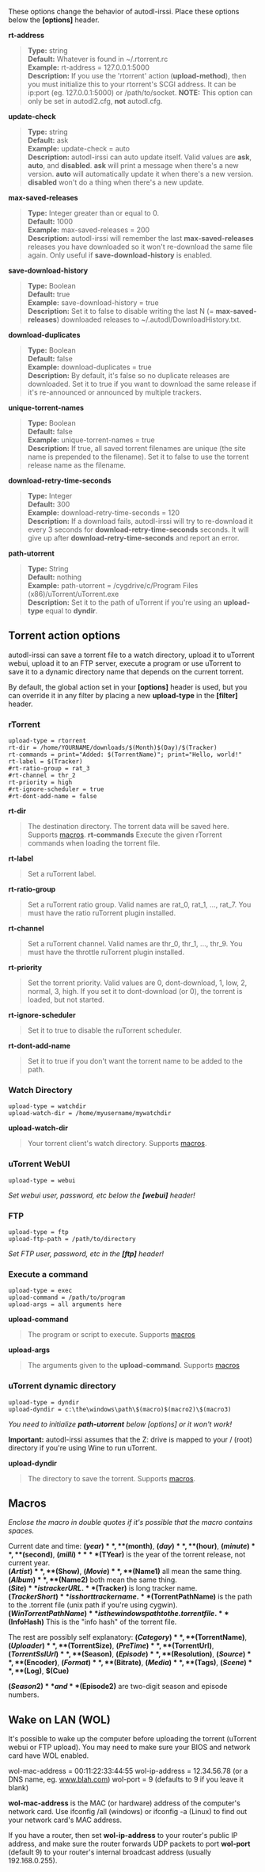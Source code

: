 These options change the behavior of autodl-irssi. Place these options below the **[options]** header.

**rt-address**
> **Type:** string  
**Default:** Whatever is found in ~/.rtorrent.rc  
**Example:** rt-address = 127.0.0.1:5000  
**Description:** If you use the 'rtorrent' action (**upload-method**), then you must initialize this to your rtorrent's SCGI address. It can be ip:port (eg. 127.0.0.1:5000) or /path/to/socket. **NOTE:** This option can only be set in autodl2.cfg, **not** autodl.cfg.


**update-check**
> **Type:** string  
**Default:** ask  
**Example:** update-check = auto  
**Description:** autodl-irssi can auto update itself. Valid values are **ask**, **auto**, and **disabled**. **ask** will print a message when there's a new version. **auto** will automatically update it when there's a new version. **disabled** won't do a thing when there's a new update.

**max-saved-releases**
> **Type:** Integer greater than or equal to 0.  
**Default:** 1000  
**Example:** max-saved-releases = 200  
**Description:** autodl-irssi will remember the last **max-saved-releases** releases you have downloaded so it won't re-download the same file again. Only useful if **save-download-history** is enabled.

**save-download-history**
> **Type:** Boolean  
**Default:** true  
**Example:** save-download-history = true  
**Description:** Set it to false to disable writing the last N (= **max-saved-releases**) downloaded releases to ~/.autodl/DownloadHistory.txt.

**download-duplicates**
> **Type:** Boolean  
**Default:** false  
**Example:** download-duplicates = true  
**Description:** By default, it's false so no duplicate releases are downloaded. Set it to true if you want to download the same release if it's re-announced or announced by multiple trackers.

**unique-torrent-names**
> **Type:** Boolean  
**Default:** false  
**Example:** unique-torrent-names = true  
**Description:** If true, all saved torrent filenames are unique (the site name is prepended to the filename). Set it to false to use the torrent release name as the filename.

**download-retry-time-seconds**
> **Type:** Integer  
**Default:** 300  
**Example:** download-retry-time-seconds = 120  
**Description:** If a download fails, autodl-irssi will try to re-download it every 3 seconds for  **download-retry-time-seconds** seconds. It will give up after **download-retry-time-seconds** and report an error.

**path-utorrent**
> **Type:** String  
**Default:** nothing  
**Example:** path-utorrent = /cygdrive/c/Program Files (x86)/uTorrent/uTorrent.exe  
**Description:** Set it to the path of uTorrent if you're using an **upload-type** equal to **dyndir**.


## Torrent action options
autodl-irssi can save a torrent file to a watch directory, upload it to uTorrent webui, upload it to an FTP server, execute a program or use uTorrent to save it to a dynamic directory name that depends on the current torrent.

By default, the global action set in your **[options]** header is used, but you can override it in any filter by placing a new **upload-type** in the **[filter]** header.

### rTorrent
```
upload-type = rtorrent
rt-dir = /home/YOURNAME/downloads/$(Month)$(Day)/$(Tracker)
rt-commands = print="Added: $(TorrentName)"; print="Hello, world!"
rt-label = $(Tracker)
#rt-ratio-group = rat_3
#rt-channel = thr_2
rt-priority = high
#rt-ignore-scheduler = true
#rt-dont-add-name = false
```

**rt-dir**
> The destination directory. The torrent data will be saved here. Supports [macros](Options-Header#Macros).
**rt-commands**
> Execute the given rTorrent commands when loading the torrent file.

**rt-label**
> Set a ruTorrent label.

**rt-ratio-group**
> Set a ruTorrent ratio group. Valid names are rat_0, rat_1, ..., rat_7. You must have the ratio ruTorrent plugin installed.

**rt-channel**
> Set a ruTorrent channel. Valid names are thr_0, thr_1, ..., thr_9. You must have the throttle ruTorrent plugin installed.

**rt-priority**
> Set the torrent priority. Valid values are 0, dont-download, 1, low, 2, normal, 3, high. If you set it to dont-download (or 0), the torrent is loaded, but not started.

**rt-ignore-scheduler**
> Set it to true to disable the ruTorrent scheduler.

**rt-dont-add-name**
> Set it to true if you don't want the torrent name to be added to the path.


### Watch Directory
```
upload-type = watchdir
upload-watch-dir = /home/myusername/mywatchdir
```

**upload-watch-dir**
> Your torrent client's watch directory. Supports [macros](Options-Header#Macros).

### uTorrent WebUI
```
upload-type = webui
```

_Set webui user, password, etc below the **[webui]** header!_

### FTP
```
upload-type = ftp
upload-ftp-path = /path/to/directory
```

_Set FTP user, password, etc in the **[ftp]** header!_

### Execute a command
```
upload-type = exec
upload-command = /path/to/program
upload-args = all arguments here
```

**upload-command**
> The program or script to execute. Supports [macros](Options-Header#Macros)

**upload-args**
> The arguments given to the **upload-command**. Supports [macros](Options-Header#Macros)


### uTorrent dynamic directory
```
upload-type = dyndir
upload-dyndir = c:\the\windows\path\$(macro)$(macro2)\$(macro3)
```

_You need to initialize **path-utorrent** below [options] or it won't work!_

**Important:** autodl-irssi assumes that the Z: drive is mapped to your / (root) directory if you're using Wine to run uTorrent.

**upload-dyndir**
> The directory to save the torrent. Supports [macros](Options-Header#Macros).

## Macros

_Enclose the macro in double quotes if it's possible that the macro contains spaces._

Current date and time: **$(year)**, **$(month)**, **$(day)**, **$(hour)**, **$(minute)**, **$(second)**, **$(milli)**  
**$(TYear)** is the year of the torrent release, not current year.  
**$(Artist)**, **$(Show)**, **$(Movie)**, **$(Name1)** all mean the same thing.  
**$(Album)**, **$(Name2)** both mean the same thing.  
**$(Site)** is tracker URL.  
**$(Tracker)** is long tracker name.  
**$(TrackerShort)** is short tracker name.  
**$(TorrentPathName)** is the path to the .torrent file (unix path if you're using cygwin).  
**$(WinTorrentPathName)** is the windows path to the .torrent file.  
**$(InfoHash)** This is the "info hash" of the torrent file.

The rest are possibly self explanatory: **$(Category)**, **$(TorrentName)**, **$(Uploader)**, **$(TorrentSize)**, **$(PreTime)**, **$(TorrentUrl)**, **$(TorrentSslUrl)**, **$(Season)**, **$(Episode)**, **$(Resolution)**, **$(Source)**, **$(Encoder)**, **$(Format)**, **$(Bitrate)**, **$(Media)**, **$(Tags)**, **$(Scene)**, **$(Log)**, **$(Cue)**

**$(Season2)** and **$(Episode2)** are two-digit season and episode numbers.


## Wake on LAN (WOL)
It's possible to wake up the computer before uploading the torrent (uTorrent webui or FTP upload). You may need to make sure your BIOS and network card have WOL enabled.

wol-mac-address = 00:11:22:33:44:55
wol-ip-address = 12.34.56.78  (or a DNS name, eg. www.blah.com)
wol-port = 9 (defaults to 9 if you leave it blank)

**wol-mac-address** is the MAC (or hardware) address of the computer's network card. Use ifconfig /all (windows) or ifconfig -a (Linux) to find out your network card's MAC address.

If you have a router, then set **wol-ip-address** to your router's public IP address, and make sure the router forwards UDP packets to port **wol-port** (default 9) to your router's internal broadcast address (usually 192.168.0.255).